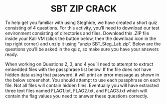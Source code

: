 <h1 align=center>
  SBT ZIP CRACK
</h1>

To help get you familiar with using Steghide, we have created a short quiz consisting of 4 questions. For this activity, you’ll need to download our test environment consisting of directories and files. Download this .ZIP file inside your Kali VM (click the button below, then the download icon in the top right corner) and unzip it using “unzip SBT_Steg_Lab.zip”. Below are the questions you’ll be asked in the quiz, so make sure you have your answers ready.

When working on Questions 2, 3, and 4 you’ll need to attempt to extract embedded files with the passphrase list below. If the file does not have hidden data using that password, it will print an error message as shown in the below screenshot. You should attempt to use each passphrase on each file. Not all files will contain hidden files. Eventually you will have extracted three text files named FLAG1.txt, FLAG2.txt, and FLAG3.txt which will contain the flag values you need to answer these questions correctly.
